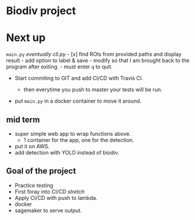 # Biodiv project

# Next up

`main.py` *eventually cli.py*
    - [x] find ROIs from provided paths and display result
    - add option to label & save
    - modify so that I am brought back to the program after exiting.
        - must enter `q` to quit.

- Start commiting to GIT and add CI/CD with Travis CI.
    - then everytime you push to master your tests will be run.

- put `main.py` in a docker container to move it around.

## mid term
- super simple web app to wrap functions above.
    - 1 container for the app, one for the detection.
- put it on AWS.
- add detection with YOLO instead of biodiv.

## Goal of the project
- Practice testing
- First foray into CI/CD
*stretch*
- Apply CI/CD with push to lambda.
- docker
- sagemaker to serve output.